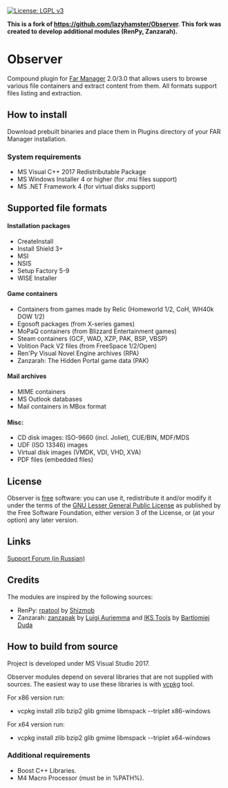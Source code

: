 [![License: LGPL v3](https://img.shields.io/badge/License-LGPL_v3-blue.svg)](https://www.gnu.org/licenses/lgpl-3.0)

**This is a fork of https://github.com/lazyhamster/Observer. This fork was created to develop additional modules (RenPy, Zanzarah).**

# Observer
Compound plugin for [Far Manager](https://www.farmanager.com) 2.0/3.0 that allows users to browse various file containers and extract content from them.
All formats support files listing and extraction.

## How to install
Download prebuilt binaries and place them in Plugins directory of your FAR Manager installation.

### System requirements
* MS Visual C++ 2017 Redistributable Package
* MS Windows Installer 4 or higher (for .msi files support)
* MS .NET Framework 4 (for virtual disks support)

## Supported file formats
#### Installation packages
  - CreateInstall
  - Install Shield 3+
  - MSI
  - NSIS
  - Setup Factory 5-9
  - WISE Installer
#### Game containers
  - Containers from games made by Relic (Homeworld 1/2, CoH, WH40k DOW 1/2)
  - Egosoft packages (from X-series games)
  - MoPaQ containers (from Blizzard Entertainment games)
  - Steam containers (GCF, WAD, XZP, PAK, BSP, VBSP)
  - Volition Pack V2 files (from FreeSpace 1/2/Open)
  - Ren'Py Visual Novel Engine archives (RPA)
  - Zanzarah: The Hidden Portal game data (PAK)
#### Mail archives
  - MIME containers
  - MS Outlook databases
  - Mail containers in MBox format
#### Misc:
  - CD disk images: ISO-9660 (incl. Joliet), CUE/BIN, MDF/MDS
  - UDF (ISO 13346) images
  - Virtual disk images (VMDK, VDI, VHD, XVA)
  - PDF files (embedded files)

## License
Observer is [free](http://www.gnu.org/philosophy/free-sw.html) software: you can use it, redistribute it and/or modify it under the terms of the [GNU Lesser General Public License](http://www.gnu.org/licenses/lgpl.html) as published by the Free Software Foundation, either version 3 of the License, or (at your option) any later version.

## Links
[Support Forum (in Russian)](https://forum.farmanager.com/viewtopic.php?f=5&t=4644)

## Credits
The modules are inspired by the following sources:
- RenPy: [rpatool](https://github.com/Shizmob/rpatool) by [Shizmob](https://github.com/Shizmob)
- Zanzarah: [zanzapak](http://aluigi.altervista.org/papers.htm#others-file) by [Luigi Auriemma](http://aluigi.altervista.org) and [IKS Tools](https://github.com/bartlomiejduda/Tools/tree/master/OLD%20Python%20Tools/IKS%20ZANZARAH%20TOOLS) by [Bartlomiej Duda](https://github.com/bartlomiejduda)

## How to build from source
Project is developed under MS Visual Studio 2017.

Observer modules depend on several libraries that are not supplied with sources.
The easiest way to use these libraries is with [vcpkg](https://github.com/Microsoft/vcpkg) tool.

For x86 version run:
* vcpkg install zlib bzip2 glib gmime libmspack --triplet x86-windows

For x64 version run:
* vcpkg install zlib bzip2 glib gmime libmspack --triplet x64-windows

### Additional requirements
* Boost C++ Libraries.
* M4 Macro Processor (must be in %PATH%).
